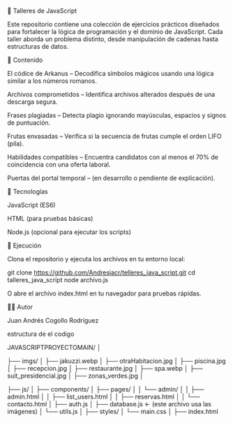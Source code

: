 🧩 Talleres de JavaScript

Este repositorio contiene una colección de ejercicios prácticos diseñados para fortalecer la lógica de programación y el dominio de JavaScript.
Cada taller aborda un problema distinto, desde manipulación de cadenas hasta estructuras de datos.

📘 Contenido

El códice de Arkanus – Decodifica símbolos mágicos usando una lógica similar a los números romanos.

Archivos comprometidos – Identifica archivos alterados después de una descarga segura.

Frases plagiadas – Detecta plagio ignorando mayúsculas, espacios y signos de puntuación.

Frutas envasadas – Verifica si la secuencia de frutas cumple el orden LIFO (pila).

Habilidades compatibles – Encuentra candidatos con al menos el 70% de coincidencia con una oferta laboral.

Puertas del portal temporal – (en desarrollo o pendiente de explicación).

🧠 Tecnologías

JavaScript (ES6)

HTML (para pruebas básicas)

Node.js (opcional para ejecutar los scripts)

🚀 Ejecución

Clona el repositorio y ejecuta los archivos en tu entorno local:

git clone https://github.com/Andresjacr/telleres_java_script.git
cd talleres_java_script
node archivo.js


O abre el archivo index.html en tu navegador para pruebas rápidas.

👨‍💻 Autor

Juan Andrés Cogollo Rodríguez

estructura de el codigo 

JAVASCRIPTPROYECTOMAIN/
│

├── imgs/
│   ├── jakuzzi.webp
│   ├── otraHabitacion.jpg
│   ├── piscina.jpg
│   ├── recepcion.jpg
│   ├── restaurante.jpg
│   ├── spa.webp
│   ├── suit_presidencial.jpg
│   ├── zonas_verdes.jpg
│

├── js/
│   ├── components/
│   ├── pages/
│   │   └── admin/
│   │       ├── admin.html
│   │       ├── list_users.html
│   │       ├── reservas.html
│   │       └── contacto.html
│   ├── auth.js
│   ├── database.js  ← (este archivo usa las imágenes)
│   └── utils.js
│
├── styles/
│   └── main.css
│
├── index.html
